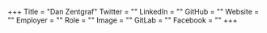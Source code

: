 +++
Title = "Dan Zentgraf"
Twitter = ""
LinkedIn = ""
GitHub = ""
Website = ""
Employer = ""
Role = ""
Image = ""
GitLab = ""
Facebook = ""
+++
